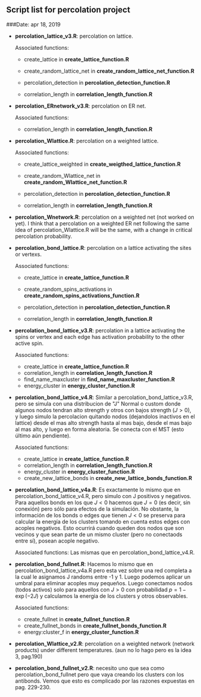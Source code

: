 ## Script list for percolation project 

###Date: apr 18, 2019



* **percolation_lattice_v3.R**: percolation on lattice.

  Associated functions:

  * create_lattice in **create_lattice_function.R**

  * create_random_lattice_net in **create_random_lattice_net_function.R**
  * percolation_detection in **percolation_detection_function.R**
  * correlation_length in **correlation_length_function.R**



* **percolation_ERnetwork_v3.R**: percolation on ER net.

  Associated functions:

  * correlation_length in **correlation_length_function.R**



* **percolation_Wlattice.R**: percolation on a weighted lattice.

  Associated functions:

  * create_lattice_weighted in **create_weigthed_lattice_function.R**

  * create_random_Wlattice_net in **create_random_Wlattice_net_function.R**

  * percolation_detection in **percolation_detection_function.R**

  * correlation_length in **correlation_length_function.R**

* **percolation_Wnetwork.R**: percolation on a weighted net (not worked on yet). I think that a percolation on a weighted ER net following the same idea of percolation_Wlattice.R will be the same, with a change in critical percolation probability.



* **percolation_bond_lattice.R**: percolation on a lattice activating the sites or vertexs.

  Associated functions:

  * create_lattice in **create_lattice_function.R**

  * create_random_spins_activations in **create_random_spins_activations_function.R**
  * percolation_detection in **percolation_detection_function.R**
  * correlation_length in **correlation_length_function.R**



* **percolation_bond_lattice_v3.R**: percolation in a lattice activating the spins or vertex and each edge has activation probability to the other active spin.

  Associated functions:

  * create_lattice in **create_lattice_function.R**
  * correlation_length in **correlation_length_function.R**
  * find_name_maxcluster in **find_name_maxcluster_function.R**
  * energy_cluster in **energy_cluster_function.R**



* **percolation_bond_lattice_v4.R**: Similar a percolation_bond_lattice_v3.R, pero se simula con una distribucion de "J" Normal o custom donde algunos nodos tendran alto strength y otros con bajos  strength ($J>0$), y luego simulo la percolacion quitando nodos (dejandolos inactivos en el lattice) desde  el mas alto strength hasta al mas bajo, desde el mas bajo al mas alto, y luego en forma aleatoria. Se conecta con el MST (esto último aún pendiente).

  Associated functions:

  *  create_lattice in **create_lattice_function.R**
  * correlation_length in **correlation_length_function.R**
  * energy_cluster in **energy_cluster_function.R**
  * create_new_lattice_bonds in **create_new_lattice_bonds_function.R**



* **percolation_bond_lattice_v4a.R**: Es exactamente lo mismo que en percolation_bond_lattice_v4.R, pero simulo con J positivos y negativos. Para aquellos bonds en los que $J<0$ hacemos que $J=0$ (es decir, sin conexión) pero sólo para efectos de la simulación. No obstante, la información de los bonds o edges que tienen $J<0$ se preserva para calcular la energía de los clusters tomando en cuenta estos edges con acoples negativos. Esto ocurrirá cuando queden dos nodos que son vecinos  y que sean parte de un mismo cluster (pero no conectaods entre sí), posean acople negativo. 

  Associated functions: Las mismas que en percolation_bond_lattice_v4.R.



+ **percolation_bond_fullnet.R**: Hacemos lo mismo que en percolation_bond_lattice_v4a.R pero esta vez sobre una red completa a la cual le asignamos J randoms entre -1 y 1. Luego podemos aplicar un umbral para eliminar acoples muy pequeños. Luego conectamos nodos (todos activos) solo para aquellos con $J>0$ con probabilidad $p=1-\exp(-2J)$ y calculamos la energia de los clusters y otros observables.

  Associated functions:

  * create_fullnet in **create_fullnet_function.R**
  * create_fullnet_bonds in **create_fullnet_bonds_function.R**
  * energy:cluster_f in **energy_cluster_function.R**  



* **percolation_Wlattice_v2.R**: percolation on a weighted network (network products) under different temperatures. (aun no lo hago pero es la idea 3, pag.190)



* **percolation_bond_fullnet_v2.R**: necesito uno que sea como percolation_bond_fullnet pero que vaya creando los clusters con los antibonds. Vemos que esto es complicado por las razones expuestas en pag. 229-230.



